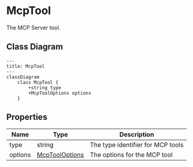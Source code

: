 # McpTool

The MCP Server tool.

## Class Diagram

```mermaid
---
title: McpTool
---
classDiagram
    class McpTool {
        +string type
        +McpToolOptions options
    }
```






## Properties

| Name | Type | Description |
| ---- | ---- | ----------- |
| type | string | The type identifier for MCP tools  |
| options | [McpToolOptions](McpToolOptions.md) | The options for the MCP tool  |



